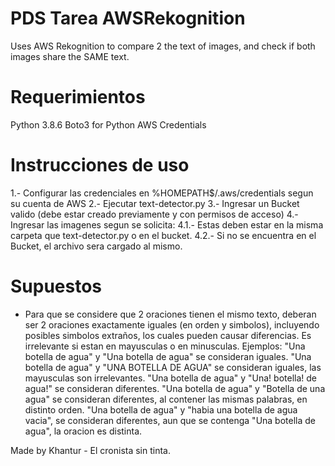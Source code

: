 # PDS Tarea AWSRekognition
 Uses AWS Rekognition to compare 2 the text of images, and check if both images share the SAME text.

# Requerimientos
Python 3.8.6
Boto3 for Python
AWS Credentials

# Instrucciones de uso
1.- Configurar las credenciales en %HOMEPATH$/.aws/credentials segun su cuenta de AWS
2.- Ejecutar text-detector.py
3.- Ingresar un Bucket valido (debe estar creado previamente y con permisos de acceso)
4.- Ingresar las imagenes segun se solicita:
	4.1.- Estas deben estar en la misma carpeta que text-detector.py o en el bucket.
	4.2.- Si no se encuentra en el Bucket, el archivo sera cargado al mismo.


# Supuestos
- Para que se considere que 2 oraciones tienen el mismo texto, deberan ser 2 oraciones exactamente iguales 
(en orden y simbolos), incluyendo posibles simbolos extraños, los cuales pueden causar diferencias.
Es irrelevante si estan en mayusculas o en minusculas.
Ejemplos:
	"Una botella de agua" y "Una botella de agua" se consideran iguales.
	"Una botella de agua" y "UNA BOTELLA DE AGUA" se consideran iguales, las mayusculas son irrelevantes.
	"Una botella de agua" y "Una! botella! de agua!" se consideran diferentes.
	"Una botella de agua" y "Botella de una agua" se consideran diferentes, al contener las mismas palabras, en distinto orden.
	"Una botella de agua" y "habia una botella de agua vacia", se consideran diferentes, aun que se contenga "Una botella de agua", la 		oracion es distinta.

Made by Khantur - El cronista sin tinta.

